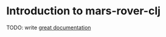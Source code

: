 # Introduction to mars-rover-clj

TODO: write [great documentation](http://jacobian.org/writing/what-to-write/)
